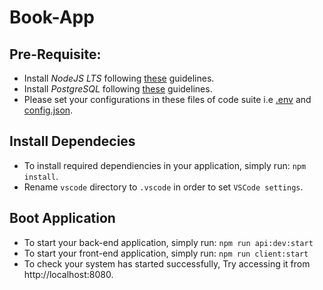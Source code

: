 # Book-App

## Pre-Requisite:
- Install *NodeJS LTS* following [these](https://tecadmin.net/install-nodejs-with-nvm) guidelines.
- Install *PostgreSQL* following [these](https://computingforgeeks.com/installing-postgresql-database-server-on-ubuntu/) guidelines.
- Please set your configurations in these files of code suite i.e [.env](https://github.com/Husi007/book-app/blob/master/.env) and [config.json](https://github.com/Husi007/book-app/blob/master/config/config.json).

## Install Dependecies
- To install required dependiencies in your application, simply run: `npm install`.
- Rename `vscode` directory to `.vscode` in order to set `VSCode settings`.

## Boot Application
- To start your back-end application, simply run: `npm run api:dev:start`
- To start your front-end application, simply run: `npm run client:start`
- To check your system has started successfully, Try accessing it from http://localhost:8080.
